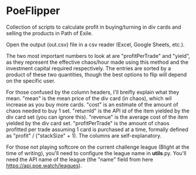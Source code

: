 # PoeFlipper
Collection of scripts to calculate profit in buying/turning in div cards and selling the products in Path of Exile.

Open the output (out.csv) file in a csv reader (Excel, Google Sheets, etc.).

The two most important numbers to look at are "profitPerTrade" and "yield", as they represent the effective chaos/hour made using this method and the investment capital required respectively. The entries are sorted by a product of these two quantities, though the best options to flip will depend on the specific user.

For those confused by the column headers, I'll breifly explain what they mean. "mean" is the mean price of the div card (in chaos), which  wil increase as you buy more cards. "cost" is an estimate of the amount of chaos needed to buy 1 set. "returnId" is the API id of the item yielded by the div card set (you can ignore this). "revenue" is the average cost of the item yielded by the div card set. "profitPerTrade" is the amount of chaos profitted per trade assuming 1 card is purchased at a time, formally defined as "profit" / ("stackSize" + 1). The columns are self-explanatory.

For those not playing softcore on the current challenge league (Blight at the time of writing), you'll need to configure the league name in __utils__.py. You'll need the API name of the league (the "name" field from here https://api.poe.watch/leagues).
